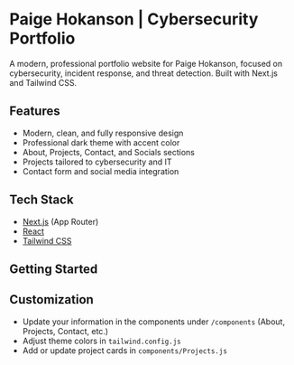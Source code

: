 # Paige Hokanson | Cybersecurity Portfolio

A modern, professional portfolio website for Paige Hokanson, focused on cybersecurity, incident response, and threat detection. Built with Next.js and Tailwind CSS.

## Features
- Modern, clean, and fully responsive design
- Professional dark theme with accent color
- About, Projects, Contact, and Socials sections
- Projects tailored to cybersecurity and IT
- Contact form and social media integration

## Tech Stack
- [Next.js](https://nextjs.org/) (App Router)
- [React](https://react.dev/)
- [Tailwind CSS](https://tailwindcss.com/)

## Getting Started



## Customization
- Update your information in the components under `/components` (About, Projects, Contact, etc.)
- Adjust theme colors in `tailwind.config.js`
- Add or update project cards in `components/Projects.js`